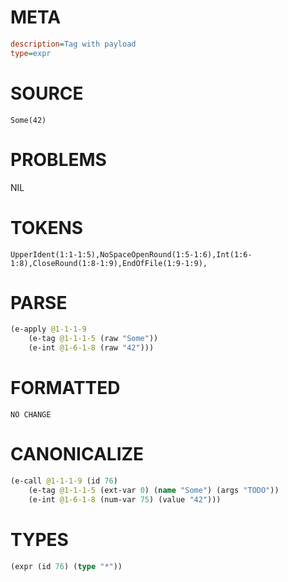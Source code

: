 # META
~~~ini
description=Tag with payload
type=expr
~~~
# SOURCE
~~~roc
Some(42)
~~~
# PROBLEMS
NIL
# TOKENS
~~~zig
UpperIdent(1:1-1:5),NoSpaceOpenRound(1:5-1:6),Int(1:6-1:8),CloseRound(1:8-1:9),EndOfFile(1:9-1:9),
~~~
# PARSE
~~~clojure
(e-apply @1-1-1-9
	(e-tag @1-1-1-5 (raw "Some"))
	(e-int @1-6-1-8 (raw "42")))
~~~
# FORMATTED
~~~roc
NO CHANGE
~~~
# CANONICALIZE
~~~clojure
(e-call @1-1-1-9 (id 76)
	(e-tag @1-1-1-5 (ext-var 0) (name "Some") (args "TODO"))
	(e-int @1-6-1-8 (num-var 75) (value "42")))
~~~
# TYPES
~~~clojure
(expr (id 76) (type "*"))
~~~